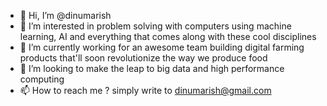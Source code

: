 - 👋 Hi, I’m @dinumarish
- 👀 I’m interested in problem solving with computers using machine learning, AI and everything that comes along with these cool disciplines
- 🌱 I’m currently working for an awesome team building digital farming products that'll soon revolutionize the way we produce food
- 💞️ I’m looking to make the leap to big data and high performance computing 
- 📫 How to reach me ? simply write to dinumarish@gmail.com

<!---
dinumarish/dinumarish is a ✨ special ✨ repository because its `README.md` (this file) appears on your GitHub profile.
You can click the Preview link to take a look at your changes.
--->
